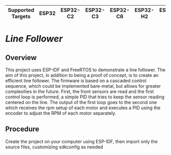| Supported Targets | ESP32 | ESP32-C2 | ESP32-C3 | ESP32-C6 | ESP32-H2 | ESP32-S2 | ESP32-S3(tested) |
| ----------------- | ----- | -------- | -------- | -------- | -------- | -------- | -------- |

# _Line Follower_

## Overview
This project uses ESP-IDF and FreeRTOS to demonstrate a line follower. The aim of this project, in addition to being a proof of concept, is to create an efficient line follower. The firmware is based on a cascaded control sequence, which could be implemented bare-metal, but allows for greater complexities in the future. First, the front sensors are read and the first control loop is performed, a simple PID that tries to keep the sensor reading centered on the line. The output of the first loop goes to the second one which receives the rpm setup of each motor and executes a PID using the encoder to adjust the RPM of each motor separately.

## Procedure
Create the project on your computer using ESP-IDF, then import only the source files, customizing sdkconfig as needed
